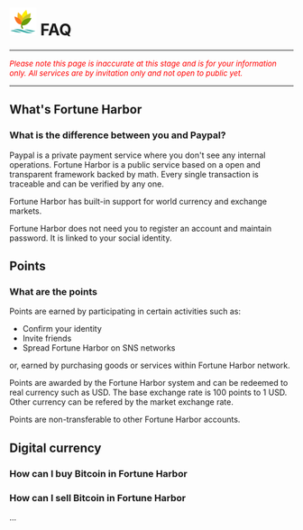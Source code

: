 ![logo](assets/img/logo48.png) FAQ
==========

---------

<span style="font-size:10pt; font-style:italic; color: red">Please note this page is inaccurate at this stage and is for your information only. All services are by invitation only and not open to public yet.</span>

---------

## What's Fortune Harbor

### What is the difference between you and Paypal?

Paypal is a private payment service where you don't see any internal operations. Fortune Harbor is a public service based on a open and transparent framework backed by math. Every single transaction is traceable and can be verified by any one.

Fortune Harbor has built-in support for world currency and exchange markets.

Fortune Harbor does not need you to register an account and maintain password. It is linked to your social identity.

## Points

### What are the points

Points are earned by participating in certain activities such as:

* Confirm your identity
* Invite friends
* Spread Fortune Harbor on SNS networks

or, earned by purchasing goods or services within Fortune Harbor network.

Points are awarded by the Fortune Harbor system and can be redeemed to real currency such as USD. The base exchange rate is 100 points to 1 USD. Other currency can be refered by the market exchange rate.

Points are non-transferable to other Fortune Harbor accounts.

## Digital currency

### How can I buy Bitcoin in Fortune Harbor

### How can I sell Bitcoin in Fortune Harbor

...